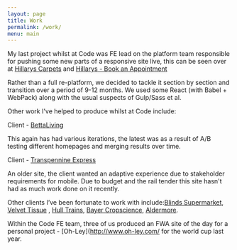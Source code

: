 ```yaml
---
layout: page
title: Work
permalink: /work/
menu: main
---
```


My last project whilst at Code was FE lead on the platform team responsible for pushing some new parts of a responsive site live, this can be seen over at [Hillarys Carpets](http://www.hillarys.co.uk/carpets) and [Hillarys - Book an Appointment](http://www.hillarys.co.uk/book-an-appointment)

Rather than a full re-platform, we decided to tackle it section by section and transition over a period of 9-12 months. We used some React (with Babel + WebPack) along with the usual suspects of Gulp/Sass et al.

Other work I've helped to produce whilst at Code include:

Client - [BettaLiving](http://www.bettaliving.co.uk)

This again has had various iterations, the latest was as a result of A/B testing different homepages and merging results over time.

Client - [Transpennine Express](http://www.tpexpress.co.uk)

An older site, the client wanted an adaptive experience due to stakeholder requirements for mobile. Due to budget and the rail tender this site hasn't had as much work done on it recently.

Other clients I&rsquo;ve been fortunate to work with include:[Blinds Supermarket](http://www.blinds-supermarket.co.uk), [Velvet Tissue](www.velvettissue.com) , [Hull Trains](http://www.hulltrains.co.uk), [Bayer Cropscience](http://www.bayercropscience.co.uk), [Aldermore](http://www.aldermore.co.uk).

Within the Code FE team, three of us produced an FWA site of the day for a personal project - [Oh-Ley](http://www.oh-ley.com/ for the world cup last year.
